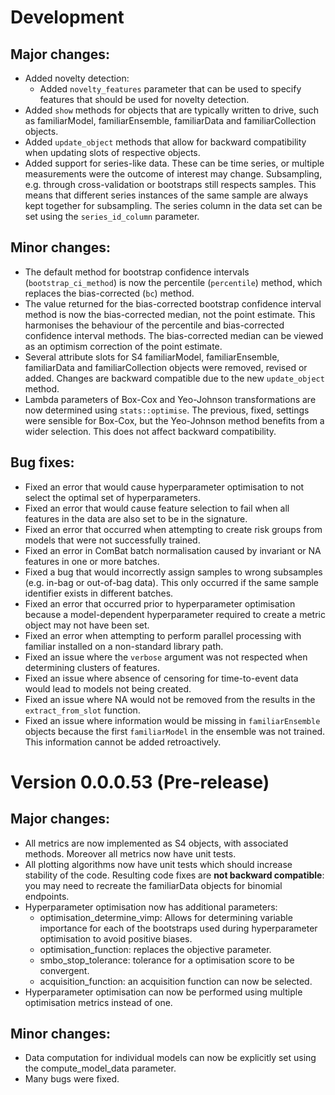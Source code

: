 # Development

## Major changes:
* Added novelty detection:
    * Added `novelty_features` parameter that can be used to specify features that should be used for novelty detection.
* Added `show` methods for objects that are typically written to drive, such as familiarModel, familiarEnsemble, familiarData and familiarCollection objects.
* Added `update_object` methods that allow for backward compatibility when updating slots of respective objects.
* Added support for series-like data. These can be time series, or multiple measurements were the outcome of interest may change. Subsampling, e.g. through cross-validation or bootstraps still respects samples. This means that different series instances of the same sample are always kept together for subsampling. The series column in the data set can be set using the `series_id_column` parameter.

## Minor changes:
* The default method for bootstrap confidence intervals (`bootstrap_ci_method`) is now the percentile (`percentile`) method, which replaces the bias-corrected (`bc`) method.
* The value returned for the bias-corrected bootstrap confidence interval method is now the bias-corrected median, not the point estimate. This harmonises the behaviour of the percentile and bias-corrected confidence interval methods. The bias-corrected median can be viewed as an optimism correction of the point estimate.
* Several attribute slots for S4 familiarModel, familiarEnsemble, familiarData and familiarCollection objects were removed, revised or added. Changes are backward compatible due to the new `update_object` method.
* Lambda parameters of Box-Cox and Yeo-Johnson transformations are now determined using `stats::optimise`. The previous, fixed, settings were sensible for Box-Cox, but the Yeo-Johnson method benefits from a wider selection. This does not affect backward compatibility.

## Bug fixes:
* Fixed an error that would cause hyperparameter optimisation to not select the optimal set of hyperparameters.
* Fixed an error that would cause feature selection to fail when all features in the data are also set to be in the signature.
* Fixed an error that occurred when attempting to create risk groups from models that were not successfully trained.
* Fixed an error in ComBat batch normalisation caused by invariant or NA features in one or more batches.
* Fixed a bug that would incorrectly assign samples to wrong subsamples (e.g. in-bag or out-of-bag data). This only occurred if the same sample identifier exists in different batches.
* Fixed an error that occurred prior to hyperparameter optimisation because a model-dependent hyperparameter required to create a metric object may not have been set.
* Fixed an error when attempting to perform parallel processing with familiar installed on a non-standard library path.
* Fixed an issue where the `verbose` argument was not respected when determining clusters of features.
* Fixed an issue where absence of censoring for time-to-event data would lead to models not being created.
* Fixed an issue where NA would not be removed from the results in the `extract_from_slot` function.
* Fixed an issue where information would be missing in `familiarEnsemble` objects because the first `familiarModel` in the ensemble was not trained. This information cannot be added retroactively.

# Version 0.0.0.53 (Pre-release)

## Major changes:
* All metrics are now implemented as S4 objects, with associated methods. Moreover all metrics now have unit tests.
* All plotting algorithms now have unit tests which should increase stability of the code. Resulting code fixes are **not backward compatible**: you may need to recreate the familiarData objects for binomial endpoints.
* Hyperparameter optimisation now has additional parameters:
    * optimisation_determine_vimp: Allows for determining variable importance for each of the bootstraps used during hyperparameter optimisation to avoid positive biases.
    * optimisation_function: replaces the objective parameter.
    * smbo_stop_tolerance: tolerance for a optimisation score to be convergent.
    * acquisition_function: an acquisition function can now be selected.
* Hyperparameter optimisation can now be performed using multiple optimisation metrics instead of one.

## Minor changes:
* Data computation for individual models can now be explicitly set using the compute_model_data parameter.
* Many bugs were fixed.
